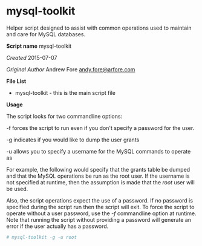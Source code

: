 # mysql-toolkit
Helper script designed to assist with common operations used to maintain and care for MySQL databases.

**Script name** mysql-toolkit

*Created* 2015-07-07

*Original Author* Andrew Fore [andy.fore@arfore.com](mailto:andy.fore@arfore.com)

**File List**

* mysql-toolkit - this is the main script file

**Usage**

The script looks for two commandline options:

-f forces the script to run even if you don't specify a password for the user.

-g indicates if you would like to dump the user grants

-u allows you to specify a username for the MySQL commands to operate as

For example, the following would specify that the grants table be dumped and that the MySQL operations be run as the root user.  If the username is not specified at runtime, then the assumption is made that the *root* user will be used.

Also, the script operations expect the use of a password.  If no password is specified during the script run then the script will exit.  To force the script to operate without a user password, use the *-f* commandline option at runtime.  Note that running the script without providing a password will generate an error if the user actually has a password.

```bash
# mysql-toolkit -g -u root
```
